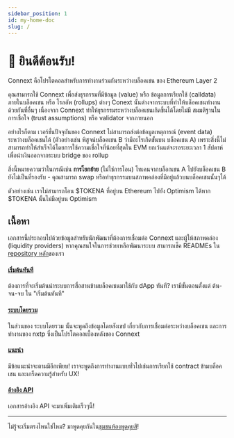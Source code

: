 ```yaml
---
sidebar_position: 1
id: my-home-doc
slug: /
---
```


# 👋 ยินดีต้อนรับ!

Connext คือโปรโตคอลสำหรับการทำงานร่วมกันระหว่างบล็อคเชน ของ Ethereum Layer 2

คุณสามารถใช้ Connext เพื่อส่งธุรกรรมที่มีข้อมูล (value) หรือ ข้อมูลการเรียกใช้ (calldata) ภายในบล็อคเชน หรือ โรลอัพ (rollups) ต่างๆ Conext นั้นต่างจากระบบที่ทำให้บล็อคเชนทำงานด้วยกันที่อื่นๆ เนื่องจาก Connext ทำให้ธุรกรรมระหว่างบล็อคเชนเกิดขึ้นได้โดยไม่มี สมมติฐานในการเชื่อใจ (trust assumptions) หรือ validator จากภายนอก

อย่างไรก็ตาม เวอร์ชั่นปัจจุบันของ Connext ไม่สามารถส่งต่อข้อมูลเหตุการณ์​ (event data) ระหว่างบล็อคเชนได้ (ตัวอย่างเช่น พิสูจน์บล็อคเชน B ว่ามีอะไรเกิดขั้นบน บล็อคเชน A) เพราะสิ่งนี้ไม่สามารถทำให้สำเร็จได้โดยการใช้ความเชื่อใจที่น้อยที่สุดใน EVM ยกเว้นแต่จะรอระยะเวลา 1 สัปดาห์เพื่อนำเงินออกจากระบบ bridge ของ rollup

สิ่งนี้หมายความว่าในกรณีเช่น **การโยกย้าย** (ไม่ใช่การโอน) โทเคนจากบล็อกเชน A ไปยังบล็อคเชน B ยังไม่เป็นที่รองรับ - คุณสามารถ swap หรือทำธุรกรรมบนสภาพคล่องที่มีอยู่แล้วบนบล็อคเชนนั้นๆได้

ตัวอย่างเช่น เราไม่สามารถโอน $TOKENA ที่อยู่บน Ethereum ไปยัง Optimism ได้หาก $TOKENA นั้นไม่มีอยู่บน Optimism

## เนื้อหา

เอกสารนี้ประกอบไปด้วยข้อมูลสำหรับนักพัฒนาที่ต้องการเชื่อมต่อ Connext และผู้ให้สภาพคล่อง (liquidity providers) หากคุณสนใจในการช่วยเหลือพัฒนาระบบ สามารถเช็ค READMEs ใน [repository หลัก](https://github.com/connext/nxtp)ของเรา

#### [เริ่มต้นทันที](./Integration/QuickStart/setup)

ต้องการที่จะเริ่มต้นนำระบบการสื่อสานข้ามบล็อคเชนมาใช้กับ dApp ทันที? เรามีขั้นตอนตั้งแต่ ต้น-จน-จบ ใน "เริ่มต้นทันที"

#### [ระบบโดยรวม](./Integration/SystemOverview/faq)

ในส่วนของ ระบบโดยรวม นั้นจะพูดถึงข้อมูลโดยสังเขป เกี่ยวกับการเชื่อมต่อระหว่างบล็อคเชน และการทำงานของ nxtp ซึ่งเป็นโปรโตคอลเบื้องหลังของ Connext

#### [แนะนำ](./developers/getting-started)

มีข้อแนะนำจะตามมีอีกเพียบ! เราจะพูดถึงการทำงานแบบทั่วไปเช่นการเรียกใช้ contract ข้ามบล็อคเชน และเกร็ดความรู้สำหรับ UX!

#### [อ้างอิง API](./APIReference/sdkAPI)

เอกสารอ้างอิง API จะมาเพิ่มเติมเร็วๆนี้!

---

ไม่รู้จะเริ่มตรงไหนใช่ไหม? มาพูดคุยกันใน[ชุมชนห้องพูดคุยสิ](https://chat.connext.network)!
